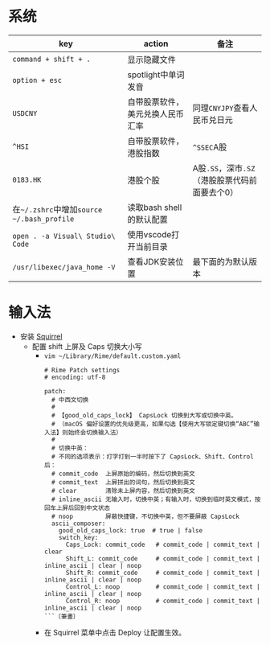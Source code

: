 # 系统

key | action | 备注
-- | -- | --
`command + shift + .` | 显示隐藏文件 | 
`option + esc` | spotlight中单词发音 | 
`USDCNY` | 自带股票软件，美元兑换人民币汇率 | 同理`CNYJPY`查看人民币兑日元
`^HSI` | 自带股票软件，港股指数 | `^SSEC`A股
`0183.HK` | 港股个股 | A股`.SS`，深市`.SZ`（港股股票代码前面要去个0）
在`~/.zshrc`中增加`source ~/.bash_profile` | 读取bash shell的默认配置 |
`open . -a Visual\ Studio\ Code` | 使用vscode打开当前目录 | 
`/usr/libexec/java_home -V` | 查看JDK安装位置 | 最下面的为默认版本

# 输入法
- 安装 [Squirrel](https://rime.im/download/)
  - 配置 shift 上屏及 Caps 切换大小写
    - `vim ~/Library/Rime/default.custom.yaml`
      ```
      # Rime Patch settings
      # encoding: utf-8
      
      patch:
        # 中西文切换
        #
        # 【good_old_caps_lock】 CapsLock 切换到大写或切换中英。
        # （macOS 偏好设置的优先级更高，如果勾选【使用大写锁定键切换“ABC”输入法】则始终会切换输入法）
        #
        # 切换中英：
        # 不同的选项表示：打字打到一半时按下了 CapsLock、Shift、Control 后：
        # commit_code  上屏原始的编码，然后切换到英文
        # commit_text  上屏拼出的词句，然后切换到英文
        # clear        清除未上屏内容，然后切换到英文
        # inline_ascii 无输入时，切换中英；有输入时，切换到临时英文模式，按回车上屏后回到中文状态
        # noop         屏蔽快捷键，不切换中英，但不要屏蔽 CapsLock
        ascii_composer:
          good_old_caps_lock: true  # true | false
          switch_key:
            Caps_Lock: commit_code   # commit_code | commit_text | clear
            Shift_L: commit_code     # commit_code | commit_text | inline_ascii | clear | noop
            Shift_R: commit_code     # commit_code | commit_text | inline_ascii | clear | noop
            Control_L: noop          # commit_code | commit_text | inline_ascii | clear | noop
            Control_R: noop          # commit_code | commit_text | inline_ascii | clear | noop
      ```〔筆畫〕
    - 在 Squirrel 菜单中点击 Deploy 让配置生效。
